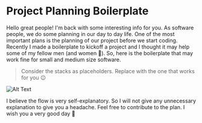 # Project Planning Boilerplate
Hello great people! I'm back with some interesting info for you. As software people, we do some planning in our day to day life. One of the most important plans is the planning of our project before we start coding. Recently I made a boilerplate to kickoff a project and I thought it may help some of my fellow men (and women 🙂). So, here is the boilerplate that may work fine for small and medium size software.

> Consider the stacks as placeholders. Replace with the one that works for you 😉 

![Alt Text](https://dev-to-uploads.s3.amazonaws.com/i/oyrzvr0xr34a9vrrv7u0.jpg)

I believe the flow is very self-explanatory. So I will not give any unnecessary explanation to give you a headache. Feel free to contribute to the plan. I wish you a very good day 👋
